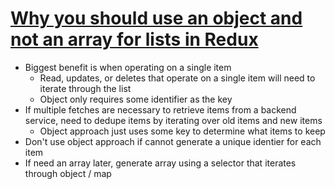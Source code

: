 # [Why you should use an object and not an array for lists in Redux](https://medium.com/javascript-in-plain-english/https-medium-com-javascript-in-plain-english-why-you-should-use-an-object-not-an-array-for-lists-bee4a1fbc8bd)

* Biggest benefit is when operating on a single item
  * Read, updates, or deletes that operate on a single item will need to iterate through the list
  * Object only requires some identifier as the key
* If multiple fetches are necessary to retrieve items from a backend service, need to dedupe items by iterating over old items and new items
  * Object approach just uses some key to determine what items to keep
* Don't use object approach if cannot generate a unique identier for each item
* If need an array later, generate array using a selector that iterates through object / map
